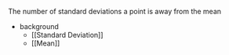 The number of standard deviations a point is away from the mean

- background
	- [[Standard Deviation]]
	- [[Mean]]